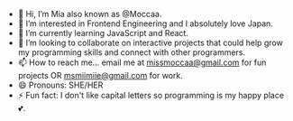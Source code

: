 - 👋 Hi, I’m Mia also known as @Moccaa.
- 👀 I’m interested in Frontend Engineering and I absolutely love Japan.
- 🌱 I’m currently learning JavaScript and React.
- 💞️ I’m looking to collaborate on interactive projects that could help grow my programming skills and connect with other programmers.
- 📫 How to reach me... email me at missmoccaa@gmail.com for fun projects OR msmiimiie@gmail.com for work.
- 😄 Pronouns: SHE/HER
- ⚡ Fun fact: I don't like capital letters so programming is my happy place💕.

<!---
Moccaa/Moccaa is a ✨ special ✨ repository because its `README.md` (this file) appears on your GitHub profile.
You can click the Preview link to take a look at your changes.
--->
